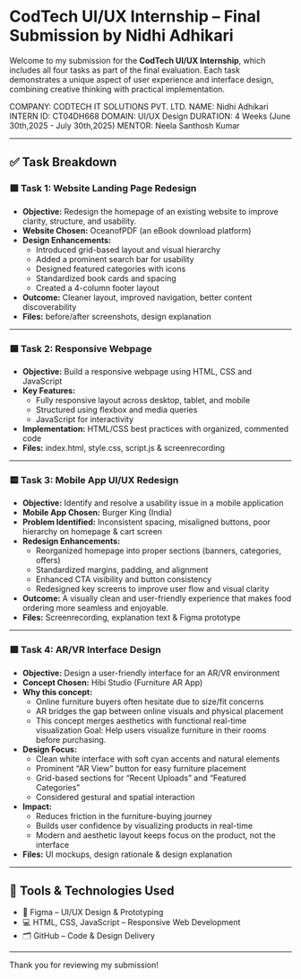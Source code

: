 # CodTech UI/UX Internship – Final Submission by Nidhi Adhikari

Welcome to my submission for the **CodTech UI/UX Internship**, which includes all four tasks as part of the final evaluation. Each task demonstrates a unique aspect of user experience and interface design, combining creative thinking with practical implementation.

COMPANY: CODTECH IT SOLUTIONS PVT. LTD.
NAME: Nidhi Adhikari
INTERN ID: CT04DH668
DOMAIN: UI/UX Design
DURATION: 4 Weeks (June 30th,2025 - July 30th,2025)
MENTOR: Neela Santhosh Kumar

---

## ✅ Task Breakdown

### 🟩 Task 1: Website Landing Page Redesign
- **Objective:** Redesign the homepage of an existing website to improve clarity, structure, and usability.
- **Website Chosen:** OceanofPDF (an eBook download platform)
- **Design Enhancements:**
  - Introduced grid-based layout and visual hierarchy
  - Added a prominent search bar for usability
  - Designed featured categories with icons
  - Standardized book cards and spacing
  - Created a 4-column footer layout
- **Outcome:** Cleaner layout, improved navigation, better content discoverability
- **Files:** before/after screenshots, design explanation

---

### 🟦 Task 2: Responsive Webpage
- **Objective:** Build a responsive webpage using HTML, CSS and JavaScript
- **Key Features:**
  - Fully responsive layout across desktop, tablet, and mobile
  - Structured using flexbox and media queries
  - JavaScript for interactivity
- **Implementation:** HTML/CSS best practices with organized, commented code
- **Files:** index.html, style.css, script.js & screenrecording

---

### 🟨 Task 3: Mobile App UI/UX Redesign
- **Objective:** Identify and resolve a usability issue in a mobile application
- **Mobile App Chosen:** Burger King (India)
- **Problem Identified:** Inconsistent spacing, misaligned buttons, poor hierarchy on homepage & cart screen
- **Redesign Enhancements:**
  - Reorganized homepage into proper sections (banners, categories, offers)
  - Standardized margins, padding, and alignment
  - Enhanced CTA visibility and button consistency
  - Redesigned key screens to improve user flow and visual clarity
- **Outcome:** A visually clean and user-friendly experience that makes food ordering more seamless and enjoyable.
- **Files:** Screenrecording, explanation text & Figma prototype

---

### 🟪 Task 4: AR/VR Interface Design
- **Objective:** Design a user-friendly interface for an AR/VR environment
- **Concept Chosen:** Hibi Studio (Furniture AR App)
- **Why this concept:**
  - Online furniture buyers often hesitate due to size/fit concerns
  - AR bridges the gap between online visuals and physical placement
  - This concept merges aesthetics with functional real-time visualization
Goal: Help users visualize furniture in their rooms before purchasing.
- **Design Focus:**
  - Clean white interface with soft cyan accents and natural elements
  - Prominent “AR View” button for easy furniture placement
  - Grid-based sections for “Recent Uploads” and “Featured Categories”
  - Considered gestural and spatial interaction
- **Impact:**
  - Reduces friction in the furniture-buying journey
  - Builds user confidence by visualizing products in real-time
  - Modern and aesthetic layout keeps focus on the product, not the interface
- **Files:** UI mockups, design rationale & design explanation

---

## 🧰 Tools & Technologies Used

- 🎨 Figma – UI/UX Design & Prototyping
- 💻 HTML, CSS, JavaScript – Responsive Web Development
- 🗂️ GitHub – Code & Design Delivery

---

Thank you for reviewing my submission!
